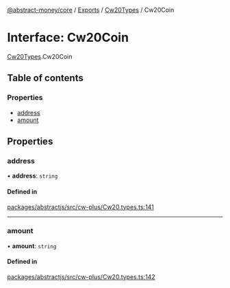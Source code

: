[@abstract-money/core](../README.md) / [Exports](../modules.md) / [Cw20Types](../modules/Cw20Types.md) / Cw20Coin

# Interface: Cw20Coin

[Cw20Types](../modules/Cw20Types.md).Cw20Coin

## Table of contents

### Properties

- [address](Cw20Types.Cw20Coin.md#address)
- [amount](Cw20Types.Cw20Coin.md#amount)

## Properties

### address

• **address**: `string`

#### Defined in

[packages/abstractjs/src/cw-plus/Cw20.types.ts:141](https://github.com/AbstractSDK/frontend/blob/07410073/packages/abstractjs/src/cw-plus/Cw20.types.ts#L141)

___

### amount

• **amount**: `string`

#### Defined in

[packages/abstractjs/src/cw-plus/Cw20.types.ts:142](https://github.com/AbstractSDK/frontend/blob/07410073/packages/abstractjs/src/cw-plus/Cw20.types.ts#L142)
